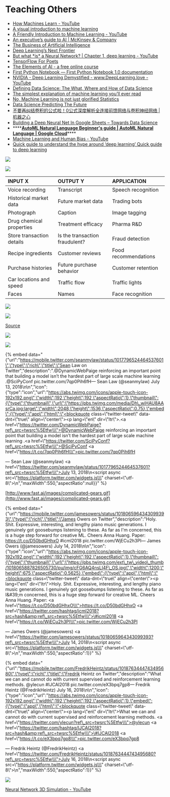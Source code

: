 # Teaching Others

* [How Machines Learn - YouTube](https://www.youtube.com/watch?v=R9OHn5ZF4Uo)
* [A visual introduction to machine learning](http://www.r2d3.us/visual-intro-to-machine-learning-part-1/)
* [A Friendly Introduction to Machine Learning - YouTube](https://www.youtube.com/watch?v=IpGxLWOIZy4)
* [An executive’s guide to AI \| McKinsey & Company](https://www.mckinsey.com/business-functions/mckinsey-analytics/our-insights/an-executives-guide-to-ai)
* [The Business of Artificial Intelligence](https://hbr.org/cover-story/2017/07/the-business-of-artificial-intelligence)
* [Deep Learning’s Next Frontier](https://hbr.org/webinar/2017/07/deep-learnings-next-frontier)
* [But what \*is\* a Neural Network? \| Chapter 1, deep learning - YouTube](https://www.youtube.com/watch?v=aircAruvnKk&list=PLZHQObOWTQDNU6R1_67000Dx_ZCJB-3pi)
* [TensorFlow For Poets](https://codelabs.developers.google.com/codelabs/tensorflow-for-poets/#0)
* [The Elements of AI - a free online course](https://www.elementsofai.com/)
* [First Python Notebook — First Python Notebook 1.0 documentation](http://www.firstpythonnotebook.org/)
* [NVIDIA - Deep Learning Demystified - www.DeepLearning.love - YouTube](https://www.youtube.com/watch?v=Hu6HH-_hRus)
* [Defining Data Science: The What, Where and How of Data Science](https://365datascience.com/defining-data-science/)
* [The simplest explanation of machine learning you’ll ever read](https://hackernoon.com/the-simplest-explanation-of-machine-learning-youll-ever-read-bebc0700047c)
* [No, Machine Learning is not just glorified Statistics](https://towardsdatascience.com/no-machine-learning-is-not-just-glorified-statistics-26d3952234e3)
* [Data Science Predicting The Future](https://www.kdnuggets.com/2018/06/data-science-predicting-future.html)
* [不要再纠结卷积的公式啦！0公式深度解析全连接前馈网络与卷积神经网络 \| 机器之心](https://www.jiqizhixin.com/articles/2018-07-09-15)
* [Building a Deep Neural Net In Google Sheets – Towards Data Science](https://towardsdatascience.com/building-a-deep-neural-net-in-google-sheets-49cdaf466da0)
* \*\*\*\*[**AutoML Natural Language Beginner's guide \| AutoML Natural Language \| Google Cloud**](https://cloud.google.com/natural-language/automl/docs/beginners-guide)\*\*\*\*
* [Machine Learning and Human Bias - YouTube](https://www.youtube.com/watch?v=59bMh59JQDo)
* [Quick guide to understand the hype around ‘deep learning’ Quick guide to deep learning](https://thenextweb.com/contributors/2018/07/14/quick-guide-to-deep-learning/)

![](.gitbook/assets/image%20%2847%29.png)

![](.gitbook/assets/image%20%2837%29.png)



| **INPUT X** | **OUTPUT Y** | **APPLICATION** |
| :--- | :--- | :--- |
| Voice recording | Transcript | Speech recognition |
| Historical market data | Future market data | Trading bots |
| Photograph | Caption | Image tagging |
| Drug chemical properties | Treatment efficacy | Pharma R&D |
| Store transaction details | Is the transaction fraudulent? | Fraud detection |
| Recipe ingredients | Customer reviews | Food recommendations |
| Purchase histories | Future purchase behavior | Customer retention |
| Car locations and speed | Traffic flow | Traffic lights |
| Faces | Names | Face recognition |



![](.gitbook/assets/image%20%2822%29.png)

![](.gitbook/assets/image%20%283%29.png)

[Source](https://cdn-images-1.medium.com/max/2000/1*bhFifratH9DjKqMBTeQG5A.gif)

![](.gitbook/assets/image%20%2831%29.png)

![](.gitbook/assets/image%20%2829%29.png)



{% embed data="{\"url\":\"https://mobile.twitter.com/seanmylaw/status/1017796524464537601\",\"type\":\"rich\",\"title\":\"Sean Law on Twitter\",\"description\":\".@DynamicWebPaige reinforcing an important point that building a model isn’t the hardest part of large scale machine learning .@SciPyConf pic.twitter.com/7qp0Pih6fH— Sean Law \(@seanmylaw\) July 13, 2018\\n\\n\",\"icon\":{\"type\":\"icon\",\"url\":\"https://abs.twimg.com/icons/apple-touch-icon-192x192.png\",\"width\":192,\"height\":192,\"aspectRatio\":1},\"thumbnail\":{\"type\":\"thumbnail\",\"url\":\"https://pbs.twimg.com/media/Dh\_wiHAU8AAsrCa.jpg:large\",\"width\":2048,\"height\":1536,\"aspectRatio\":0.75},\"embed\":{\"type\":\"app\",\"html\":\"<blockquote class=\\\"twitter-tweet\\\" data-dnt=\\\"true\\\" align=\\\"center\\\"><p lang=\\\"en\\\" dir=\\\"ltr\\\">.<a href=\\\"https://twitter.com/DynamicWebPaige?ref\_src=twsrc%5Etfw\\\">@DynamicWebPaige</a> reinforcing an important point that building a model isn’t the hardest part of large scale machine learning .<a href=\\\"https://twitter.com/SciPyConf?ref\_src=twsrc%5Etfw\\\">@SciPyConf</a> <a href=\\\"https://t.co/7qp0Pih6fH\\\">pic.twitter.com/7qp0Pih6fH</a></p>&mdash; Sean Law \(@seanmylaw\) <a href=\\\"https://twitter.com/seanmylaw/status/1017796524464537601?ref\_src=twsrc%5Etfw\\\">July 13, 2018</a></blockquote>\\n<script async src=\\\"https://platform.twitter.com/widgets.js\\\" charset=\\\"utf-8\\\"></script>\\n\",\"maxWidth\":550,\"aspectRatio\":null}}" %}

[http://www.fast.ai/images/complicated-gears.gif](http://www.fast.ai/images/complicated-gears.gif)

{% embed data="{\"url\":\"https://mobile.twitter.com/jamesowers/status/1018065964343099393\",\"type\":\"rich\",\"title\":\"James Owers on Twitter\",\"description\":\"Holy. Shit. Expressive, interesting, and lengthy piano music generations. I genuinely got goosebumps listening to these. As far as I\'m concerned, this is a huge step forward for creative ML. Cheers Anna Huang. Paper: https://t.co/D50bdGHhxO \#icml2018 pic.twitter.com/WjECu2h3Pl— James Owers \(@jamesowers\) July 14, 2018\\n\\n\",\"icon\":{\"type\":\"icon\",\"url\":\"https://abs.twimg.com/icons/apple-touch-icon-192x192.png\",\"width\":192,\"height\":192,\"aspectRatio\":1},\"thumbnail\":{\"type\":\"thumbnail\",\"url\":\"https://pbs.twimg.com/ext\_tw\_video\_thumb/1018065887826505730/pu/img/cFG6AQ4nsLI4F\_OS.jpg\",\"width\":1200,\"height\":675,\"aspectRatio\":0.5625},\"embed\":{\"type\":\"app\",\"html\":\"<blockquote class=\\\"twitter-tweet\\\" data-dnt=\\\"true\\\" align=\\\"center\\\"><p lang=\\\"en\\\" dir=\\\"ltr\\\">Holy. Shit. Expressive, interesting, and lengthy piano music generations. I genuinely got goosebumps listening to these. As far as I&\#39;m concerned, this is a huge step forward for creative ML. Cheers Anna Huang. Paper: <a href=\\\"https://t.co/D50bdGHhxO\\\">https://t.co/D50bdGHhxO</a> <a href=\\\"https://twitter.com/hashtag/icml2018?src=hash&amp;ref\_src=twsrc%5Etfw\\\">\#icml2018</a> <a href=\\\"https://t.co/WjECu2h3Pl\\\">pic.twitter.com/WjECu2h3Pl</a></p>&mdash; James Owers \(@jamesowers\) <a href=\\\"https://twitter.com/jamesowers/status/1018065964343099393?ref\_src=twsrc%5Etfw\\\">July 14, 2018</a></blockquote>\\n<script async src=\\\"https://platform.twitter.com/widgets.js\\\" charset=\\\"utf-8\\\"></script>\\n\",\"maxWidth\":550,\"aspectRatio\":1}}" %}

{% embed data="{\"url\":\"https://mobile.twitter.com/FredrikHeintz/status/1018763444743495680\",\"type\":\"rich\",\"title\":\"Fredrik Heintz on Twitter\",\"description\":\"What we can and cannot do with current supervised and reinforcement learning methods. @ylecun \#IJCAI2018 pic.twitter.com/eX3bpq7gp8— Fredrik Heintz \(@FredrikHeintz\) July 16, 2018\\n\\n\",\"icon\":{\"type\":\"icon\",\"url\":\"https://abs.twimg.com/icons/apple-touch-icon-192x192.png\",\"width\":192,\"height\":192,\"aspectRatio\":1},\"embed\":{\"type\":\"app\",\"html\":\"<blockquote class=\\\"twitter-tweet\\\" data-dnt=\\\"true\\\" align=\\\"center\\\"><p lang=\\\"en\\\" dir=\\\"ltr\\\">What we can and cannot do with current supervised and reinforcement learning methods. <a href=\\\"https://twitter.com/ylecun?ref\_src=twsrc%5Etfw\\\">@ylecun</a> <a href=\\\"https://twitter.com/hashtag/IJCAI2018?src=hash&amp;ref\_src=twsrc%5Etfw\\\">\#IJCAI2018</a> <a href=\\\"https://t.co/eX3bpq7gp8\\\">pic.twitter.com/eX3bpq7gp8</a></p>&mdash; Fredrik Heintz \(@FredrikHeintz\) <a href=\\\"https://twitter.com/FredrikHeintz/status/1018763444743495680?ref\_src=twsrc%5Etfw\\\">July 16, 2018</a></blockquote>\\n<script async src=\\\"https://platform.twitter.com/widgets.js\\\" charset=\\\"utf-8\\\"></script>\\n\",\"maxWidth\":550,\"aspectRatio\":1}}" %}

![](.gitbook/assets/image%20%2813%29.png)

[Neural Network 3D Simulation - YouTube](https://www.youtube.com/watch?v=3JQ3hYko51Y&app=desktop)


